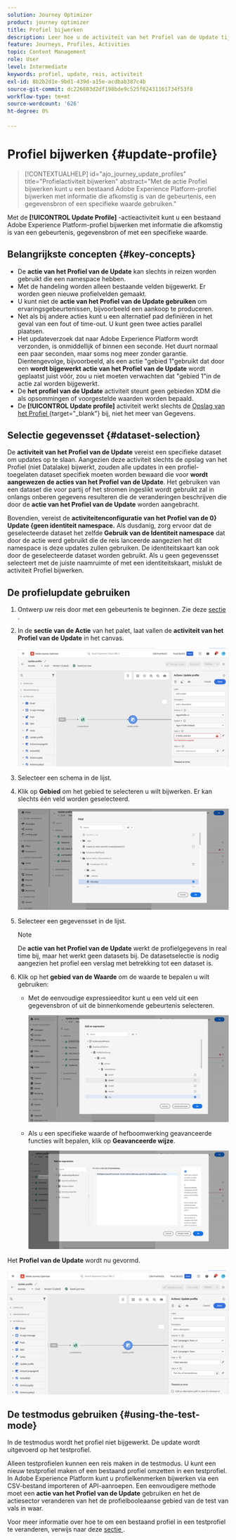 ```yaml
---
solution: Journey Optimizer
product: journey optimizer
title: Profiel bijwerken
description: Leer hoe u de activiteit van het Profiel van de Update tijdens een reis gebruikt
feature: Journeys, Profiles, Activities
topic: Content Management
role: User
level: Intermediate
keywords: profiel, update, reis, activiteit
exl-id: 8b2b2d1e-9bd1-439d-a15e-acdbab387c4b
source-git-commit: dc226803d2df198bde9c525f82431161734f53f8
workflow-type: tm+mt
source-wordcount: '626'
ht-degree: 0%

---
```


# Profiel bijwerken {#update-profile}

>[!CONTEXTUALHELP]
>id="ajo_journey_update_profiles"
>title="Profielactiviteit bijwerken"
>abstract="Met de actie Profiel bijwerken kunt u een bestaand Adobe Experience Platform-profiel bijwerken met informatie die afkomstig is van de gebeurtenis, een gegevensbron of een specifieke waarde gebruiken."

Met de **[!UICONTROL Update Profile]** -actieactiviteit kunt u een bestaand Adobe Experience Platform-profiel bijwerken met informatie die afkomstig is van een gebeurtenis, gegevensbron of met een specifieke waarde.

## Belangrijkste concepten {#key-concepts}

* De **actie van het Profiel van de Update** kan slechts in reizen worden gebruikt die een namespace hebben.
* Met de handeling worden alleen bestaande velden bijgewerkt. Er worden geen nieuwe profielvelden gemaakt.
* U kunt niet de **actie van het Profiel van de Update gebruiken** om ervaringsgebeurtenissen, bijvoorbeeld een aankoop te produceren.
* Net als bij andere acties kunt u een alternatief pad definiëren in het geval van een fout of time-out. U kunt geen twee acties parallel plaatsen.
* Het updateverzoek dat naar Adobe Experience Platform wordt verzonden, is onmiddellijk of binnen een seconde. Het duurt normaal een paar seconden, maar soms nog meer zonder garantie. Dientengevolge, bijvoorbeeld, als een actie &quot;gebied 1&quot;gebruikt dat door een **wordt bijgewerkt actie van het Profiel van de Update** wordt geplaatst juist vóór, zou u niet moeten verwachten dat &quot;gebied 1&quot;in de actie zal worden bijgewerkt.
* De **het profiel van de Update** activiteit steunt geen gebieden XDM die als opsommingen of voorgestelde waarden worden bepaald.
* De **[!UICONTROL Update profile]** activiteit werkt slechts de [ Opslag van het Profiel ](https://experienceleague.adobe.com/docs/experience-platform/profile/home.html#profile-data-store) {target="_blank"} bij, niet het meer van Gegevens.

## Selectie gegevensset {#dataset-selection}

De **activiteit van het Profiel van de Update** vereist een specifieke dataset om updates op te slaan. Aangezien deze activiteit slechts de opslag van het Profiel (niet Datalake) bijwerkt, zouden alle updates in een profiel-toegelaten dataset specifiek moeten worden bewaard die voor **wordt aangewezen de acties van het Profiel van de Update**. Het gebruiken van een dataset die voor partij of het stromen ingeslikt wordt gebruikt zal in onlangs onberen gegevens resulteren die de veranderingen beschrijven die door de **actie van het Profiel van de Update** worden aangebracht.

Bovendien, vereist de **activiteitenconfiguratie van het Profiel van de 0} Update {geen identiteit namespace.** Als dusdanig, zorg ervoor dat de geselecteerde dataset het zelfde **Gebruik van de Identiteit namespace** dat door de actie werd gebruikt die de reis lanceerde aangezien het dit namespace is deze updates zullen gebruiken. De identiteitskaart kan ook door de geselecteerde dataset worden gebruikt. Als u geen gegevensset selecteert met de juiste naamruimte of met een identiteitskaart, mislukt de activiteit Profiel bijwerken.

## De profielupdate gebruiken

1. Ontwerp uw reis door met een gebeurtenis te beginnen. Zie deze [ sectie ](../building-journeys/journey.md).

1. In de **sectie van de Actie** van het palet, laat vallen de **activiteit van het Profiel van de Update** in het canvas.

   ![](assets/profileupdate0.png)

1. Selecteer een schema in de lijst.

1. Klik op **Gebied** om het gebied te selecteren u wilt bijwerken. Er kan slechts één veld worden geselecteerd.

   ![](assets/profileupdate2.png)

1. Selecteer een gegevensset in de lijst.

   >[!NOTE]
   >
   >De **actie van het Profiel van de Update** werkt de profielgegevens in real time bij, maar het werkt geen datasets bij. De datasetselectie is nodig aangezien het profiel een verslag met betrekking tot een dataset is.

1. Klik op het **gebied van de Waarde** om de waarde te bepalen u wilt gebruiken:

   * Met de eenvoudige expressieeditor kunt u een veld uit een gegevensbron of uit de binnenkomende gebeurtenis selecteren.

     ![](assets/profileupdate4.png)

   * Als u een specifieke waarde of hefboomwerking geavanceerde functies wilt bepalen, klik op **Geavanceerde wijze**.

     ![](assets/profileupdate3.png)

Het **Profiel van de Update** wordt nu gevormd.

![](assets/profileupdate1.png)


## De testmodus gebruiken {#using-the-test-mode}

In de testmodus wordt het profiel niet bijgewerkt. De update wordt uitgevoerd op het testprofiel.

Alleen testprofielen kunnen een reis maken in de testmodus. U kunt een nieuw testprofiel maken of een bestaand profiel omzetten in een testprofiel. In Adobe Experience Platform kunt u profielkenmerken bijwerken via een CSV-bestand importeren of API-aanroepen. Een eenvoudigere methode moet een **actie van het Profiel van de Update** gebruiken en het de actiesector veranderen van het de profielbooleaanse gebied van de test van vals in waar.

Voor meer informatie over hoe te om een bestaand profiel in een testprofiel te veranderen, verwijs naar deze [ sectie ](../audience/creating-test-profiles.md#create-test-profiles-csv).

